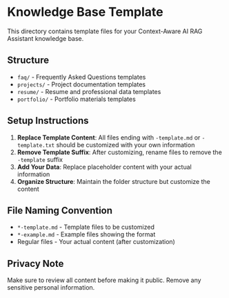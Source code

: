 # Knowledge Base Template

This directory contains template files for your Context-Aware AI RAG Assistant knowledge base.

## Structure

- `faq/` - Frequently Asked Questions templates
- `projects/` - Project documentation templates  
- `resume/` - Resume and professional data templates
- `portfolio/` - Portfolio materials templates

## Setup Instructions

1. **Replace Template Content**: All files ending with `-template.md` or `-template.txt` should be customized with your own information
2. **Remove Template Suffix**: After customizing, rename files to remove the `-template` suffix
3. **Add Your Data**: Replace placeholder content with your actual information
4. **Organize Structure**: Maintain the folder structure but customize the content

## File Naming Convention

- `*-template.md` - Template files to be customized
- `*-example.md` - Example files showing the format
- Regular files - Your actual content (after customization)

## Privacy Note

Make sure to review all content before making it public. Remove any sensitive personal information.
